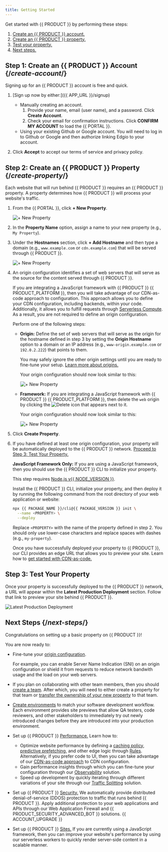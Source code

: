 ```yaml
---
title: Getting Started
---
```


Get started with {{ PRODUCT }} by performing these steps:

1.  [Create an {{ PRODUCT }} account.](#create-account)
2.  [Create an {{ PRODUCT }} property.](#create-property)
3.  [Test your property.](#testing)
4.  [Next steps.](#next-steps)

## Step 1: Create an {{ PRODUCT }} Account {/*create-account*/}

Signing up for an {{ PRODUCT }} account is free and quick.

1.  [Sign up now by either:]({{ APP_URL }}/signup)

    -   Manually creating an account.
        1.   Provide your name, email (user name), and a password. Click **Create Account**.
        2.   Check your email for confirmation instructions. Click **CONFIRM MY ACCOUNT** to load the {{ PORTAL }}.
    -   Using your existing Github or Google account. You will need to log in to Github or Google and then authorize linking Edgio to your account.

2.  Click **Accept** to accept our terms of service and privacy policy.

## Step 2: Create an {{ PRODUCT }} Property {/*create-property*/}

Each website that will run behind {{ PRODUCT }} requires an {{ PRODUCT }} property. A property determines how {{ PRODUCT }} will process your website's traffic.

1.  From the {{ PORTAL }}, click **+ New Property**.

    ![+ New Property](/images/v7/basics/property-create-1.png?width=450)

2.  In the **Property Name** option, assign a name to your new property (e.g., `My Property`).
3.  Under the **Hostnames** section, click **+ Add Hostname** and then type a domain (e.g., `www.example.com` or `cdn.example.com`) that will be served through {{ PRODUCT }}.

    ![+ New Property](/images/v7/basics/property-create-2.png?width=450)

4.  An origin configuration identifies a set of web servers that will serve as the source for the content served through {{ PRODUCT }}.

    <Callout type="info">

      If you are integrating a JavaScript framework with {{ PRODUCT }} {{ PRODUCT_PLATFORM }}, then you will take advantage of our CDN-as-code approach to configuration. This approach allows you to define your CDN configuration, including backends, within your code. Additionally, it allows you to fulfill requests through [Serverless Compute](/guides/performance/serverless_compute). As a result, you are not required to define an origin configuration.

    </Callout>

    Perform one of the following steps:

    -   **Origin:** Define the set of web servers that will serve as the origin for the hostname defined in step 3 by setting the **Origin Hostname** option to a domain or an IP address (e.g., `www-origin.example.com` or `192.0.2.222`) that points to them. 

        <Callout type="info">

          You may safely ignore the other origin settings until you are ready to fine-tune your setup. [Learn more about origins.](/guides/basics/hostnames_and_origins#origin)

        </Callout>

        Your origin configuration should now look similar to this:

        ![+ New Property](/images/v7/basics/property-create-3-a.png?width=450)

    -   **Framework:** If you are integrating a JavaScript framework with {{ PRODUCT }} {{ PRODUCT_PLATFORM }}, then delete the `web` origin by clicking the <Image inline src="/images/v7/icons/delete-2.png" alt="Delete" /> icon that appears next to it. 

        Your origin configuration should now look similar to this:

        ![+ New Property](/images/v7/basics/property-create-3-b.png?width=450)

5.  Click **Create Property**.
6.  If you have defined at least one origin configuration, your property will be automatically deployed to the {{ PRODUCT }} network. [Proceed to Step 3: Test Your Property.](#test-your-property)

    **JavaScript Framework Only:** If you are using a JavaScript framework, then you should use the {{ PRODUCT }} CLI to initialize your property. 

    <Callout type="info">

      This step requires [Node.js v{{ NODE_VERSION }}](/guides/install_nodejs). 

    </Callout>

    Install the {{ PRODUCT }} CLI, initialize your property, and then deploy it by running the following command from the root directory of your web application or website:

    ```bash
    npx {{ PACKAGE_NAME }}/cli@{{ PACKAGE_VERSION }} init \
      --name <PROPERTY> \
      --deploy
    ```

    Replace `<PROPERTY>` with the name of the property defined in step 2. You should only use lower-case characters and replace spaces with dashes (e.g., `my-property`). 

    Once you have successfully deployed your property to {{ PRODUCT }}, our CLI provides an edge URL that allows you to preview your site. Learn how to [get started with CDN-as-code.](/guides/performance/cdn_as_code/getting_started)

## Step 3: Test Your Property

Once your property is successfully deployed to the {{ PRODUCT }} network, a URL will appear within the **Latest Production Deployment** section. Follow that link to preview your site behind {{ PRODUCT }}.

![Latest Production Deployment](/images/v7/basics/deployment-latest-production.png)

## Next Steps {/*next-steps*/}

Congratulations on setting up a basic property on {{ PRODUCT }}! 

You are now ready to:

-   Fine-tune your [origin configuration](/guides/basics/hostnames_and_origins#origin).

    For example, you can enable Server Name Indication (SNI) on an origin configuration or shield it from requests to reduce network bandwith usage and the load on your web servers.

-   If you plan on collaborating with other team members, then you should [create a team](/guides/basics/collaboration). After which, you will need to either create a property for that team or [transfer the ownership of your new property](/guides/basics/properties#transfer-ownership) to that team.
-   [Create environments](/guides/basics/environments) to match your software development workflow. Each environment provides site previews that allow QA testers, code reviewers, and other stakeholders to immediately try out newly introduced changes before they are introduced into your production environment. 
-   Set up {{ PRODUCT }} [Performance.](/guides/performance/getting_started) Learn how to:
    -   Optimize website performance by defining a [caching policy](/guides/performance/caching), [predictive prefetching](/guides/performance/prefetching), and other edge logic through [Rules](/guides/performance/rules). Alternatively, if you prefer code to UI, then you can take advantage of our [CDN-as-code approach](/guides/performance/cdn_as_code/getting_started) to CDN configuration.
    -   Gain performance insights through which you can fine-tune your configuration through our [Observability](/guides/performance/observability/core_web_vitals) solution.
    -   Speed up development by quickly iterating through different variations of your site through our [Traffic Splitting](/guides/performance/traffic_splitting) solution.
-   Set up {{ PRODUCT }} [Security.](/guides/security) We automatically provide distributed denial-of-service (DDOS) protection to traffic that runs behind {{ PRODUCT }}. Apply additional protection to your web applications and APIs through our Web Application Firewall and {{ PRODUCT_SECURITY_ADVANCED_BOT }} solutions. {{ ACCOUNT_UPGRADE }}
-   Set up {{ PRODUCT }} [Sites.](/guides/sites_frameworks/getting_started) If you are currently using a JavaScript framework, then you can improve your website's performance by using our serverless workers to quickly render server-side content in a scalable manner.
